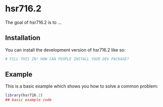 
# hsr716.2

<!-- badges: start -->
<!-- badges: end -->

The goal of hsr716.2 is to ...

## Installation

You can install the development version of hsr716.2 like so:

``` r
# FILL THIS IN! HOW CAN PEOPLE INSTALL YOUR DEV PACKAGE?
```

## Example

This is a basic example which shows you how to solve a common problem:

``` r
library(hsr716.2)
## basic example code
```

